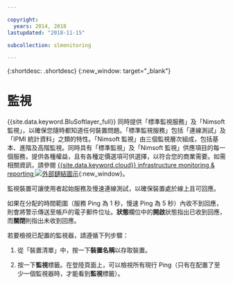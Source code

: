 ```yaml
---

copyright:
  years: 2014, 2018
lastupdated: "2018-11-15"

subcollection: slmonitoring

---
```


{:shortdesc: .shortdesc}
{:new_window: target="_blank"}

# 監視
{{site.data.keyword.BluSoftlayer_full}} 同時提供「標準監視服務」及「Nimsoft 監視」，以確保您隨時都知道任何裝置問題。「標準監視服務」包括「連線測試」及「IPMI 統計資料」之類的特性。「Nimsoft 監視」由三個監視層次組成，包括基本、進階及高階監視。同時具有「標準監視」及「Nimsoft 監視」供應項目的每一個服務，提供各種權益，且有各種定價選項可供選擇，以符合您的商業需要。如需相關資訊，請參閱 [{{site.data.keyword.cloud}} infrastructure monitoring & reporting ![外部鏈結圖示](../../icons/launch-glyph.svg "外部鏈結圖示")](https://www.ibm.com/cloud/infrastructure/monitoring){:new_window}。

監視裝置可讓使用者起始服務及慢速連線測試，以確保裝置處於線上且可回應。

如果在分配的時間範圍（服務 Ping 為 1 秒，慢速 Ping 為 5 秒）內收不到回應，則會將警示傳送至帳戶的電子郵件位址。**狀態**欄位中的**開啟**狀態指出已收到回應，而**關閉**則指出未收到回應。

若要檢視已配置的監視器，請遵循下列步驟：

1. 從「裝置清單」中，按一下**裝置名稱**以存取裝置。

2. 按一下**監視**標籤。在登陸頁面上，可以檢視所有現行 Ping（只有在配置了至少一個監視器時，才能看到**監視**標籤）。

